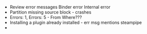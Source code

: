 - Review error messages
    Binder error
    Internal error
- Partition missing source block - crashes
- Errors:   1, Errors:   5 - From Where???
- Installing a plugin already installed - err msg mentions steampipe
- 